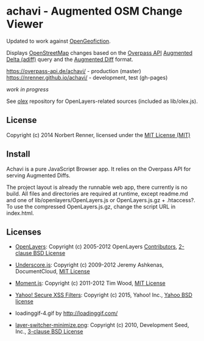 # achavi - Augmented OSM Change Viewer

Updated to work against [OpenGeofiction](http://opengeofiction.net/).

Displays [OpenStreetMap](openstreetmap.org) changes based on the [Overpass API](https://overpass-api.de/) [Augmented Delta (adiff)](https://wiki.openstreetmap.org/wiki/Overpass_API/Overpass_QL#Augmented_Delta_between_two_dates_.28.22adiff.22.29) query and the
[Augmented Diff](https://wiki.openstreetmap.org/wiki/Overpass_API/Augmented_Diffs#Contained_data) format.

https://overpass-api.de/achavi/ - production (master)  
https://nrenner.github.io/achavi/ - development, test (gh-pages)

*work in progress*

See [olex](https://github.com/nrenner/olex) repository for OpenLayers-related sources (included as lib/olex.js).

## License

Copyright (c) 2014 Norbert Renner, licensed under the [MIT License (MIT)](LICENSE)

## Install

Achavi is a pure JavaScript Browser app. It relies on the Overpass API for serving Augmented Diffs.

The project layout is already the runnable web app, there currently is no build. All files and directories are required at runtime,
except readme.md and one of lib/openlayers/OpenLayers.js or OpenLayers.js.gz + .htaccess?. To use the compressed OpenLayers.js.gz, change the
script URL in index.html.

## Licenses

* [OpenLayers](http://www.openlayers.org/): Copyright (c) 2005-2012 OpenLayers [Contributors](licenses/openlayers-authors.txt), [2-clause BSD License](licenses/openlayers-license.txt)
* [Underscore.js](http://underscorejs.org/): Copyright (c) 2009-2012 Jeremy Ashkenas, DocumentCloud, [MIT License](licenses/underscorejs-LICENSE)
* [Moment.js](http://momentjs.com/): Copyright (c) 2011-2012 Tim Wood, [MIT License](licenses/momentjs-LICENSE)
* [Yahoo! Secure XSS Filters](https://github.com/yahoo/xss-filters): Copyright (c) 2015, Yahoo! Inc., [Yahoo BSD license](https://github.com/yahoo/xss-filters/blob/master/LICENSE)

* loadinggif-4.gif by http://loadinggif.com/
* [layer-switcher-minimize.png](https://github.com/nrenner/openlayers_themes): Copyright (c) 2010, Development Seed, Inc., [3-clause BSD License](licenses/openlayers_themes-LICENSE.txt)

